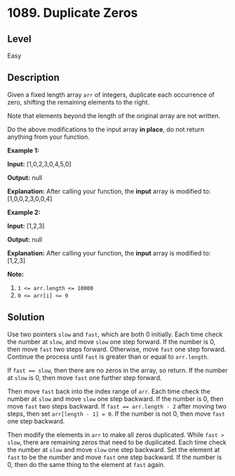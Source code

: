 # 1089. Duplicate Zeros
## Level
Easy

## Description
Given a fixed length array `arr` of integers, duplicate each occurrence of zero, shifting the remaining elements to the right.

Note that elements beyond the length of the original array are not written.

Do the above modifications to the input array **in place**, do not return anything from your function.

**Example 1:**

**Input:** [1,0,2,3,0,4,5,0]

**Output:** null

**Explanation:** After calling your function, the **input** array is modified to: [1,0,0,2,3,0,0,4]

**Example 2:**

**Input:** [1,2,3]

**Output:** null

**Explanation:** After calling your function, the **input** array is modified to: [1,2,3]

**Note:**

1. `1 <= arr.length <= 10000`
2. `0 <= arr[i] <= 9`

## Solution
Use two pointers `slow` and `fast`, which are both 0 initially. Each time check the number at `slow`, and move `slow` one step forward. If the number is 0, then move `fast` two steps forward. Otherwise, move `fast` one step forward. Continue the process until `fast` is greater than or equal to `arr.length`.

If `fast == slow`, then there are no zeros in the array, so return. If the number at `slow` is 0, then move `fast` one further step forward.

Then move `fast` back into the index range of `arr`. Each time check the number at `slow` and move `slow` one step backward. If the number is 0, then move `fast` two steps backward. If `fast == arr.length - 2` after moving two steps, then set `arr[length - 1] = 0`. If the number is not 0, then move `fast` one step backward.

Then modify the elements in `arr` to make all zeros duplicated. While `fast > slow`, there are remaining zeros that need to be duplicated. Each time check the number at `slow` and move `slow` one step backward. Set the element at `fast` to be the number and move `fast` one step backward. If the number is 0, then do the same thing to the element at `fast` again.
